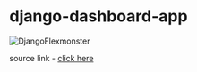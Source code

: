 # django-dashboard-app


![DjangoFlexmonster](https://user-images.githubusercontent.com/29547937/74332474-ca829500-4dbb-11ea-8255-9ef60c35266d.gif)




source link - [click here](https://www.freecodecamp.org/news/how-to-create-an-analytics-dashboard-in-django-app/)
